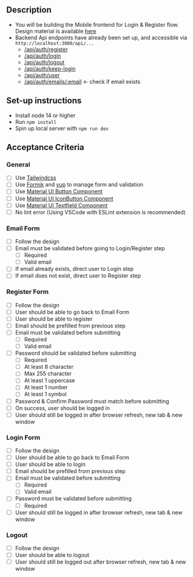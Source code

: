## Description

- You will be building the Mobile frontend for Login & Register flow. Design material is available [here](https://www.figma.com/file/Xp8SpVI9P8k1N7cnsJtUUf/Login-testing)
- Backend Api endpoints have already been set up, and accessible via `http://localhost:3000/api/...`
  + [/api/auth/register](readme/api-documentations/register.md)
  + [/api/auth/login](readme/api-documentations/log-in.md)
  + [/api/auth/logout](readme/api-documentations/logout.md)
  + [/api/auth/keep-login](readme/api-documentations/keep-login.md)
  + [/api/auth/user](readme/api-documentations/user.md)
  + [/api/auth/emails/:email](readme/api-documentations/email.md) <- check if email exists


## Set-up instructions

- Install node 14 or higher
- Run `npm install`
- Spin up local server with `npm run dev`


## Acceptance Criteria

### General
  - [ ] Use [Tailwindcss](https://tailwindcss.com)
  - [ ] Use [Formik](https://formik.org) and [yup](https://github.com/jquense/yup) to manage form and validation
  - [ ] Use [Material UI Button Component](https://mui.com/components/buttons)
  - [ ] Use [Material UI IconButton Component](https://mui.com/api/icon-button)
  - [ ] Use [Material UI Textfield Component](https://mui.com/components/text-fields)
  - [ ] No lint error (Using VSCode with ESLint extension is recommended)

### Email Form
  - [ ] Follow the design
  - [ ] Email must be validated before going to Login/Register step
      - [ ] Required
      - [ ] Valid email
  - [ ] If email already exists, direct user to Login step
  - [ ] If email does not exist, direct user to Register step

### Register Form
  - [ ] Follow the design
  - [ ] User should be able to go back to Email Form
  - [ ] User should be able to register
  - [ ] Email should be prefilled from previous step
  - [ ] Email must be validated before submitting
      - [ ] Required
      - [ ] Valid email
  - [ ] Password should be validated before submitting
      - [ ] Required
      - [ ] At least 8 character
      - [ ] Max 255 character
      - [ ] At least 1 uppercase
      - [ ] At least 1 number
      - [ ] At least 1 symbol
  - [ ] Password & Confirm Password must match before submitting
  - [ ] On success, user should be logged in
  - [ ] User should still be logged in after browser refresh, new tab & new window

### Login Form
  - [ ] Follow the design
  - [ ] User should be able to go back to Email Form
  - [ ] User should be able to login
  - [ ] Email should be prefilled from previous step
  - [ ] Email must be validated before submitting
      - [ ] Required
      - [ ] Valid email
  - [ ] Password must be validated before submitting
      - [ ] Required
  - [ ] User should still be logged in after browser refresh, new tab & new window

### Logout
  - [ ] Follow the design
  - [ ] User should be able to logout
  - [ ] User should still be logged out after browser refresh, new tab & new window

